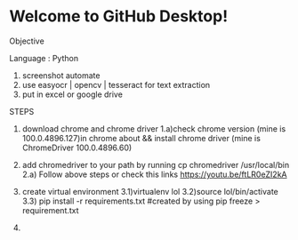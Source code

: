 # Welcome to GitHub Desktop!
Objective

Language : Python
1) screenshot automate 
2) use easyocr | opencv | tesseract for text extraction 
3) put in excel or google drive

STEPS

1) download chrome and chrome driver
1.a)check chrome version (mine is 100.0.4896.127)in chrome about && install chrome driver (mine is ChromeDriver 100.0.4896.60) 

2) add chromedriver to your path by running cp chromedriver  /usr/local/bin 
2.a) Follow above steps or check this links
https://youtu.be/ftLR0eZI2kA

3)  create virtual environment 
3.1)virtualenv lol 
3.2)source lol/bin/activate
3.3) pip install -r requirements.txt  #created by using pip freeze > requirement.txt

4)